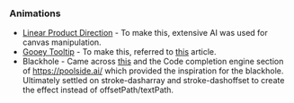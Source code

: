 ### Animations

- [Linear Product Direction](https://linear.app/method/product-direction) - To make this, extensive AI was used for canvas manipulation.
- [Gooey Tooltip](https://rauno.me/craft) - To make this, referred to [this](https://tympanus.net/codrops/2024/11/18/how-to-create-a-gooey-search-interaction-with-framer-motion-and-react/) article.
- Blackhole - Came across [this](https://rauno.me/craft/vercel#orbit-rings) and the Code completion engine section of https://poolside.ai/ which provided the inspiration for the blackhole. Ultimately settled on stroke-dasharray and stroke-dashoffset to create the effect instead of offsetPath/textPath.
